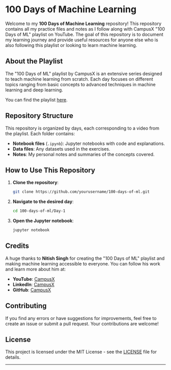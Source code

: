 # 100 Days of Machine Learning 

Welcome to my **100 Days of Machine Learning** repository! This repository contains all my practice files and notes as I follow along with CampusX "100 Days of ML" playlist on YouTube. The goal of this repository is to document my learning journey and provide useful resources for anyone else who is also following this playlist or looking to learn machine learning.

## About the Playlist

The "100 Days of ML" playlist by CampusX is an extensive series designed to teach machine learning from scratch. Each day focuses on different topics ranging from basic concepts to advanced techniques in machine learning and deep learning.

You can find the playlist [here](https://www.youtube.com/playlist?list=PLKnIA16_Rmvbr7zKYQuBfsVkjoLcJgxHH).

## Repository Structure

This repository is organized by days, each corresponding to a video from the playlist. Each folder contains:
- **Notebook files** (`.ipynb`): Jupyter notebooks with code and explanations.
- **Data files**: Any datasets used in the exercises.
- **Notes**: My personal notes and summaries of the concepts covered.

## How to Use This Repository

1. **Clone the repository**:
    ```sh
    git clone https://github.com/yourusername/100-days-of-ml.git
    ```
2. **Navigate to the desired day**:
    ```sh
    cd 100-days-of-ml/Day-1
    ```
3. **Open the Jupyter notebook**:
    ```sh
    jupyter notebook
    ```

## Credits

A huge thanks to **Nitish Singh** for creating the "100 Days of ML" playlist and making machine learning accessible to everyone. You can follow his work and learn more about him at:
- **YouTube**: [CampusX](https://www.youtube.com/@campusx-official)
- **LinkedIn**: [CampusX](https://www.linkedin.com/company/campusx-official/)
- **GitHub**: [CampusX](https://github.com/campusx-official)

## Contributing

If you find any errors or have suggestions for improvements, feel free to create an issue or submit a pull request. Your contributions are welcome!

## License

This project is licensed under the MIT License - see the [LICENSE](LICENSE) file for details.

---
